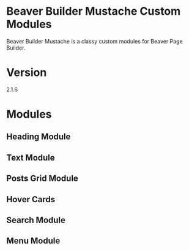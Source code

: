 # Beaver Builder Mustache Custom Modules
Beaver Builder Mustache is a classy custom modules for Beaver Page Builder.

# Version
2.1.6

# Modules
## Heading Module
## Text Module
## Posts Grid Module
## Hover Cards
## Search Module
## Menu Module
